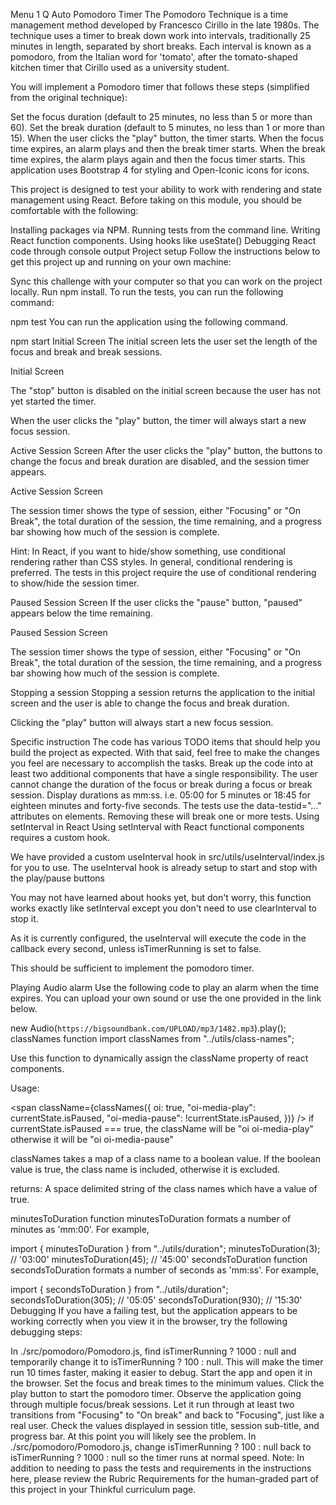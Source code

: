 
Menu
1
Q
Auto
Pomodoro Timer
The Pomodoro Technique is a time management method developed by Francesco Cirillo in the late 1980s.
The technique uses a timer to break down work into intervals, traditionally 25 minutes in length, separated by short breaks. Each interval is known as a pomodoro, from the Italian word for 'tomato', after the tomato-shaped kitchen timer that Cirillo used as a university student.

You will implement a Pomodoro timer that follows these steps (simplified from the original technique):
       
Set the focus duration (default to 25 minutes, no less than 5 or more than 60).
Set the break duration (default to 5 minutes, no less than 1 or more than 15).
When the user clicks the "play" button, the timer starts.
When the focus time expires, an alarm plays and then the break timer starts.
When the break time expires, the alarm plays again and then the focus timer starts.
This application uses Bootstrap 4 for styling and Open-Iconic icons for icons.

This project is designed to test your ability to work with rendering and state management using React. Before taking on this module, you should be comfortable with the following:

Installing packages via NPM.
Running tests from the command line.
Writing React function components.
Using hooks like useState()
Debugging React code through console output
Project setup
Follow the instructions below to get this project up and running on your own machine:

Sync this challenge with your computer so that you can work on the project locally.
Run npm install.
To run the tests, you can run the following command:

npm test
You can run the application using the following command.

npm start
Initial Screen
The initial screen lets the user set the length of the focus and break and break sessions.

Initial Screen

The "stop" button is disabled on the initial screen because the user has not yet started the timer.

When the user clicks the "play" button, the timer will always start a new focus session.

Active Session Screen
After the user clicks the "play" button, the buttons to change the focus and break duration are disabled, and the session timer appears.

Active Session Screen

The session timer shows the type of session, either "Focusing" or "On Break", the total duration of the session, the time remaining, and a progress bar showing how much of the session is complete.

Hint: In React, if you want to hide/show something, use conditional rendering rather than CSS styles. In general, conditional rendering is preferred. The tests in this project require the use of conditional rendering to show/hide the session timer.

Paused Session Screen
If the user clicks the "pause" button, "paused" appears below the time remaining.

Paused Session Screen

The session timer shows the type of session, either "Focusing" or "On Break", the total duration of the session, the time remaining, and a progress bar showing how much of the session is complete.

Stopping a session
Stopping a session returns the application to the initial screen and the user is able to change the focus and break duration.

Clicking the "play" button will always start a new focus session.

Specific instruction
The code has various TODO items that should help you build the project as expected. With that said, feel free to make the changes you feel are necessary to accomplish the tasks.
Break up the code into at least two additional components that have a single responsibility.
The user cannot change the duration of the focus or break during a focus or break session.
Display durations as mm:ss. i.e. 05:00 for 5 minutes or 18:45 for eighteen minutes and forty-five seconds.
The tests use the data-testid="..." attributes on elements. Removing these will break one or more tests.
Using setInterval in React
Using setInterval with React functional components requires a custom hook.

We have provided a custom useInterval hook in src/utils/useInterval/index.js for you to use. The useInterval hook is already setup to start and stop with the play/pause buttons

You may not have learned about hooks yet, but don't worry, this function works exactly like setInterval except you don't need to use clearInterval to stop it.

As it is currently configured, the useInterval will execute the code in the callback every second, unless isTimerRunning is set to false.

This should be sufficient to implement the pomodoro timer.

Playing Audio alarm
Use the following code to play an alarm when the time expires. You can upload your own sound or use the one provided in the link below.

new Audio(`https://bigsoundbank.com/UPLOAD/mp3/1482.mp3`).play();
classNames function
import classNames from "../utils/class-names";

Use this function to dynamically assign the className property of react components.

Usage:

<span
  className={classNames({
    oi: true,
    "oi-media-play": currentState.isPaused,
    "oi-media-pause": !currentState.isPaused,
  })}
/>
if currentState.isPaused === true, the className will be "oi oi-media-play" otherwise it will be "oi oi-media-pause"

classNames takes a map of a class name to a boolean value. If the boolean value is true, the class name is included, otherwise it is excluded.

returns: A space delimited string of the class names which have a value of true.

minutesToDuration function
minutesToDuration formats a number of minutes as 'mm:00'. For example,

import { minutesToDuration } from "../utils/duration";
minutesToDuration(3); // '03:00'
minutesToDuration(45); // '45:00'
secondsToDuration function
secondsToDuration formats a number of seconds as 'mm:ss'. For example,

import { secondsToDuration } from "../utils/duration";
secondsToDuration(305); // '05:05'
secondsToDuration(930); // '15:30'
Debugging
If you have a failing test, but the application appears to be working correctly when you view it in the browser, try the following debugging steps:

In ./src/pomodoro/Pomodoro.js, find isTimerRunning ? 1000 : null and temporarily change it to isTimerRunning ? 100 : null.
This will make the timer run 10 times faster, making it easier to debug.
Start the app and open it in the browser.
Set the focus and break times to the minimum values.
Click the play button to start the pomodoro timer.
Observe the application going through multiple focus/break sessions. Let it run through at least two transitions from "Focusing" to "On break" and back to "Focusing", just like a real user.
Check the values displayed in session title, session sub-title, and progress bar.
At this point you will likely see the problem.
In ./src/pomodoro/Pomodoro.js, change isTimerRunning ? 100 : null back to isTimerRunning ? 1000 : null so the timer runs at normal speed.
Note: In addition to needing to pass the tests and requirements in the instructions here, please review the Rubric Requirements for the human-graded part of this project in your Thinkful curriculum page.

